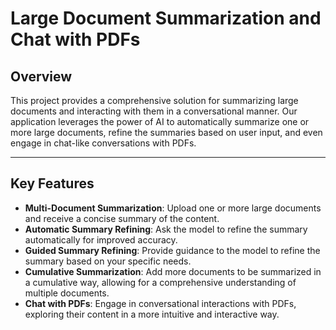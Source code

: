 # Large Document Summarization and Chat with PDFs

## Overview
This project provides a comprehensive solution for summarizing large documents and interacting with them in a conversational manner. Our application leverages the power of AI to automatically summarize one or more large documents, refine the summaries based on user input, and even engage in chat-like conversations with PDFs.

---
## Key Features

- **Multi-Document Summarization**: Upload one or more large documents and receive a concise summary of the content.  
- **Automatic Summary Refining**: Ask the model to refine the summary automatically for improved accuracy.  
- **Guided Summary Refining**: Provide guidance to the model to refine the summary based on your specific needs.  
- **Cumulative Summarization**: Add more documents to be summarized in a cumulative way, allowing for a comprehensive understanding of multiple documents.  
- **Chat with PDFs**: Engage in conversational interactions with PDFs, exploring their content in a more intuitive and interactive way.  
